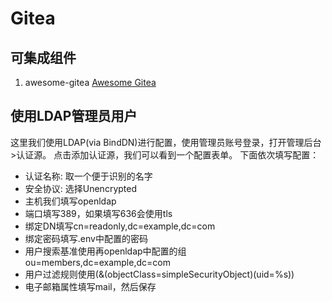 # Gitea

## 可集成组件

1. awesome-gitea
    [Awesome Gitea](https://gitea.com/gitea/awesome-gitea)

## 使用LDAP管理员用户

这里我们使用LDAP(via BindDN)进行配置，使用管理员账号登录，打开管理后台>认证源。
点击添加认证源，我们可以看到一个配置表单。
下面依次填写配置：
* 认证名称: 取一个便于识别的名字
* 安全协议: 选择Unencrypted
* 主机我们填写openldap
* 端口填写389，如果填写636会使用tls
* 绑定DN填写cn=readonly,dc=example,dc=com
* 绑定密码填写.env中配置的密码
* 用户搜索基准使用再openldap中配置的组 ou=members,dc=example,dc=com
* 用户过滤规则使用(&(objectClass=simpleSecurityObject)(uid=%s))
* 电子邮箱属性填写mail，然后保存